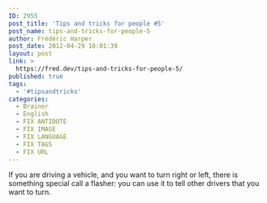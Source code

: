```yaml
---
ID: 2955
post_title: 'Tips and tricks for people #5'
post_name: tips-and-tricks-for-people-5
author: Frédéric Harper
post_date: 2012-04-29 16:01:39
layout: post
link: >
  https://fred.dev/tips-and-tricks-for-people-5/
published: true
tags:
  - '#tipsandtricks'
categories:
  - Brainer
  - English
  - FIX ANTIDOTE
  - FIX IMAGE
  - FIX LANGUAGE
  - FIX TAGS
  - FIX URL
---
```

<p>If you are driving a vehicle, and you want to turn right or left, there is something special call a flasher: you can use it to tell other drivers that you want to turn.</p> 